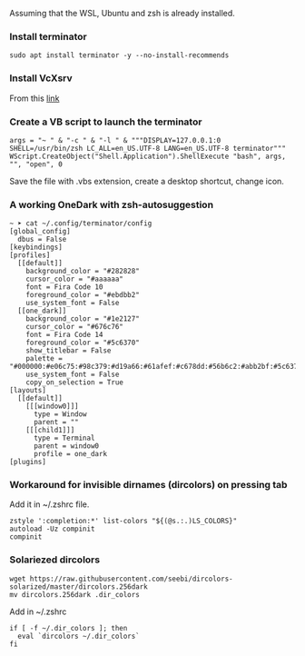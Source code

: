 Assuming that the WSL, Ubuntu and zsh is already installed.
### Install terminator
```
sudo apt install terminator -y --no-install-recommends
```
### Install VcXsrv
From this [link](https://sourceforge.net/projects/vcxsrv/)
### Create a VB script to launch the terminator
```
args = "~ " & "-c " & "-l " & """DISPLAY=127.0.0.1:0 SHELL=/usr/bin/zsh LC_ALL=en_US.UTF-8 LANG=en_US.UTF-8 terminator"""
WScript.CreateObject("Shell.Application").ShellExecute "bash", args, "", "open", 0
```
Save the file with .vbs extension, create a desktop shortcut, change icon.
### A working OneDark with zsh-autosuggestion
```
~ ➤ cat ~/.config/terminator/config                                                                                                    
[global_config]
  dbus = False
[keybindings]
[profiles]
  [[default]]
    background_color = "#282828"
    cursor_color = "#aaaaaa"
    font = Fira Code 10
    foreground_color = "#ebdbb2"
    use_system_font = False
  [[one_dark]]
    background_color = "#1e2127"
    cursor_color = "#676c76"
    font = Fira Code 14
    foreground_color = "#5c6370"
    show_titlebar = False
    palette = "#000000:#e06c75:#98c379:#d19a66:#61afef:#c678dd:#56b6c2:#abb2bf:#5c6370:#e06c75:#98c379:#d19a66:#61afef:#c678dd:#56b6c2:#fffefe"
    use_system_font = False
    copy_on_selection = True
[layouts]
  [[default]]
    [[[window0]]]
      type = Window
      parent = ""
    [[[child1]]]
      type = Terminal
      parent = window0
      profile = one_dark
[plugins]

```
### Workaround for invisible dirnames (dircolors) on pressing tab
Add it in ~/.zshrc file.
```
zstyle ':completion:*' list-colors "${(@s.:.)LS_COLORS}"
autoload -Uz compinit
compinit
```
### Solariezed dircolors
```
wget https://raw.githubusercontent.com/seebi/dircolors-solarized/master/dircolors.256dark
mv dircolors.256dark .dir_colors
```
Add in ~/.zshrc
```
if [ -f ~/.dir_colors ]; then
  eval `dircolors ~/.dir_colors`
fi
```
